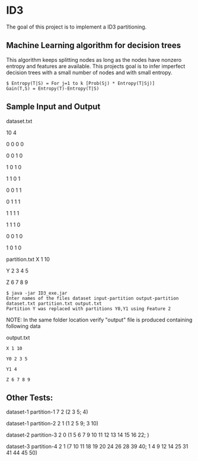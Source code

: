 # ID3 
The goal of this project is to implement a ID3 partitioning.

## Machine Learning algorithm for decision trees
This algorithm keeps splitting nodes as long as the nodes have nonzero entropy and features are available. 
This projects goal is to infer imperfect decision trees with a small number of nodes and with small entropy. 

	$ Entropy(T|S) = For j=1 to k [Prob(Sj) * Entropy(T|Sj)]
	Gain(T,S) = Entropy(T)-Entropy(T|S) 

## Sample Input and Output

dataset.txt

10 4

0 0 0 0

0 0 1 0

1 0 1 0

1 1 0 1

0 0 1 1

0 1 1 1

1 1 1 1

1 1 1 0

0 0 1 0

1 0 1 0


partition.txt
X 1 10

Y 2 3 4 5

Z 6 7 8 9



	$ java -jar ID3_exe.jar
	Enter names of the files dataset input-partition output-partition
	dataset.txt partition.txt output.txt
	Partition Y was replaced with partitions Y0,Y1 using Feature 2

NOTE: 
In the same folder location verify "output" file is produced containing following data

output.txt

	X 1 10
	
	Y0 2 3 5
	
	Y1 4
	
	Z 6 7 8 9
	
	
## Other Tests:

dataset-1 partition-1 7 2 (2 3 5; 4)

dataset-1 partition-2 2 1 (1 2 5 9; 3 10)

dataset-2 partition-3 2 0 (1 5 6 7 9 10 11 12 13 14 15 16 22; )

 dataset-3 partition-4 2 1 (7 10 11 18 19 20 24 26 28 39 40;  1 4 9 12 14 25 31 41 44 45 50)
 


